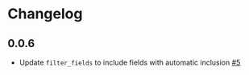 # Changelog

## 0.0.6
  * Update `filter_fields` to include fields with automatic inclusion [#5](https://github.com/stitchdata/tap-ga360/pull/5)

